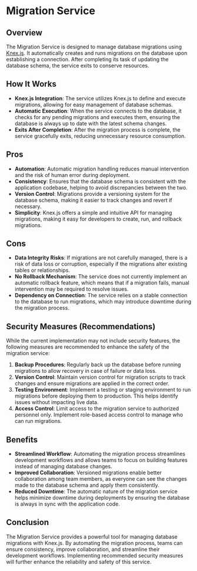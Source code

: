 # Migration Service

## Overview

The Migration Service is designed to manage database migrations using [Knex.js](http://knexjs.org/).
It automatically creates and runs migrations on the database upon establishing a connection. After completing
its task of updating the database schema, the service exits to conserve resources.

## How It Works

- **Knex.js Integration**: The service utilizes Knex.js to define and execute migrations,
    allowing for easy management of database schemas.
- **Automatic Execution**: When the service connects to the database, it checks for any
    pending migrations and executes them, ensuring the database is always up to date with the latest schema changes.
- **Exits After Completion**: After the migration process is complete, the service gracefully exits, reducing unnecessary resource consumption.

## Pros

- **Automation**: Automatic migration handling reduces manual intervention and the risk of human error during deployment.
- **Consistency**: Ensures that the database schema is consistent with the application codebase, helping to avoid discrepancies between the two.
- **Version Control**: Migrations provide a versioning system for the database schema, making it easier to track changes and revert if necessary.
- **Simplicity**: Knex.js offers a simple and intuitive API for managing migrations, making it easy for developers to create, run, and rollback migrations.

## Cons

- **Data Integrity Risks**: If migrations are not carefully managed, there is a risk of data loss or corruption,
    especially if the migrations alter existing tables or relationships.
- **No Rollback Mechanism**: The service does not currently implement an automatic rollback feature, which means
    that if a migration fails, manual intervention may be required to resolve issues.
- **Dependency on Connection**: The service relies on a stable connection to the database to run migrations,
    which may introduce downtime during the migration process.

## Security Measures (Recommendations)

While the current implementation may not include security features, the following measures are recommended to enhance the safety of the migration service:

1. **Backup Procedures**: Regularly back up the database before running migrations to allow recovery
    in case of failure or data loss.
2. **Version Control**: Maintain version control for migration scripts to track changes and ensure migrations
    are applied in the correct order.
3. **Testing Environment**: Implement a testing or staging environment to run migrations before deploying
    them to production. This helps identify issues without impacting live data.
4. **Access Control**: Limit access to the migration service to authorized personnel only. Implement role-based
    access control to manage who can run migrations.

## Benefits

- **Streamlined Workflow**: Automating the migration process streamlines development workflows and allows
    teams to focus on building features instead of managing database changes.
- **Improved Collaboration**: Versioned migrations enable better collaboration among team members,
    as everyone can see the changes made to the database schema and apply them consistently.
- **Reduced Downtime**: The automatic nature of the migration service helps minimize downtime during
    deployments by ensuring the database is always in sync with the application code.

## Conclusion

The Migration Service provides a powerful tool for managing database migrations with Knex.js. By automating the migration process, teams can ensure consistency, improve collaboration, and streamline their development workflows. Implementing recommended security measures will further enhance the reliability and safety of this service.
